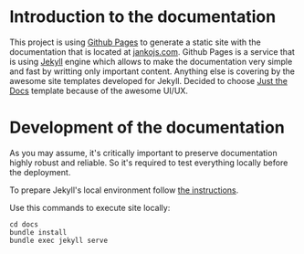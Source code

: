 # Introduction to the documentation
This project is using [Github Pages](https://docs.github.com/en/pages) to generate a static site with the documentation that is located at [jankojs.com](https://www.jankojs.com/). Github Pages is a service that is using [Jekyll](https://jekyllrb.com/) engine which allows to make the documentation very simple and fast by writting only important content. Anything else is covering by the awesome site templates developed for Jekyll. Decided to choose [Just the Docs](https://just-the-docs.github.io/just-the-docs/) template because of the awesome UI/UX.

# Development of the documentation
As you may assume, it's critically important to preserve documentation highly robust and reliable. So it's required to test everything locally before the deployment.

To prepare Jekyll's local environment follow [the instructions](https://docs.github.com/en/pages/setting-up-a-github-pages-site-with-jekyll/testing-your-github-pages-site-locally-with-jekyll).

Use this commands to execute site locally:
```
cd docs
bundle install
bundle exec jekyll serve
```
